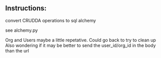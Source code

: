 ## Instructions:

convert CRUDDA operations to sql alchemy

see alchemy.py

Org and Users maybe a little repetative. Could go back to try to clean up
Also wondering if it may be better to send the user_id/org_id in the body than the url
